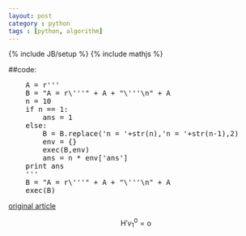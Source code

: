 ```yaml
---
layout: post
category : python
tags : [python, algorithm]
---
```

{% include JB/setup %}
{% include mathjs %}

##code:
<pre class="prettyprint linenums">
    A = r'''
    B = "A = r\'''" + A + "\'''\n" + A
    n = 10
    if n == 1:
        ans = 1
    else:
        B = B.replace('n = '+str(n),'n = '+str(n-1),2)
        env = {}
        exec(B,env)
        ans = n * env['ans']
    print ans
    '''
    B = "A = r\'''" + A + "\'''\n" + A
    exec(B)
</pre>


[original article](http://scturtle.is-programmer.com/posts/34225.html)

$$\mathrm{H'} v_1^0 = \mathrm{o}$$